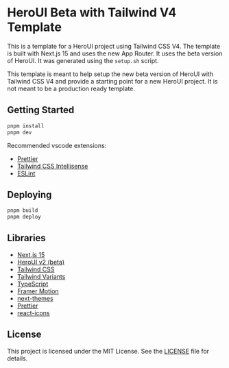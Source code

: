 # HeroUI Beta with Tailwind V4 Template

This is a template for a HeroUI project using Tailwind CSS V4. The template is built with Next.js 15 and uses the new App Router. It uses the beta version of HeroUI. It was generated using the `setup.sh` script.

This template is meant to help setup the new beta version of HeroUI with Tailwind CSS V4 and provide a starting point for a new HeroUI project. It is not meant to be a production ready template.

## Getting Started

```bash
pnpm install
pnpm dev
```

Recommended vscode extensions:

- [Prettier](https://marketplace.visualstudio.com/items?itemName=esbenp.prettier-vscode)
- [Tailwind CSS Intellisense](https://marketplace.visualstudio.com/items?itemName=bradlc.vscode-tailwindcss)
- [ESLint](https://marketplace.visualstudio.com/items?itemName=dbaeumer.vscode-eslint)

## Deploying

```bash
pnpm build
pnpm deploy
```

## Libraries

- [Next.js 15](https://nextjs.org/docs/getting-started)
- [HeroUI v2 (beta)](https://beta.heroui.com/docs/guide/tailwind-v4)
- [Tailwind CSS](https://tailwindcss.com/)
- [Tailwind Variants](https://tailwind-variants.org)
- [TypeScript](https://www.typescriptlang.org/)
- [Framer Motion](https://www.framer.com/motion/)
- [next-themes](https://github.com/pacocoursey/next-themes)
- [Prettier](https://prettier.io/)
- [react-icons](https://react-icons.github.io/react-icons/)

## License

This project is licensed under the MIT License. See the [LICENSE](LICENSE) file for details.

